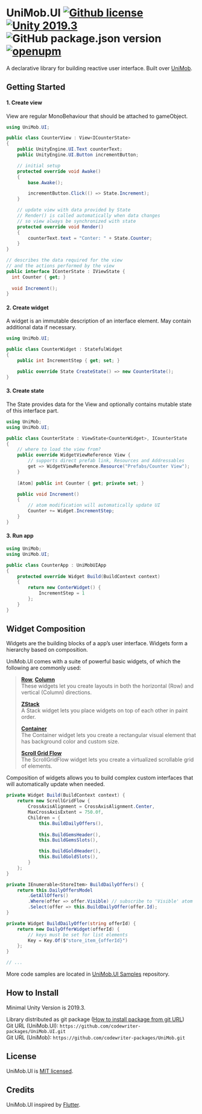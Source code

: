 # UniMob.UI [![Github license](https://img.shields.io/github/license/codewriter-packages/UniMob.UI.svg?style=flat-square)](#) [![Unity 2019.3](https://img.shields.io/badge/Unity-2019.3+-2296F3.svg?style=flat-square)](#) ![GitHub package.json version](https://img.shields.io/github/package-json/v/codewriter-packages/UniMob.UI?style=flat-square) [![openupm](https://img.shields.io/npm/v/com.codewriter.unimob.ui?label=openupm&registry_uri=https://package.openupm.com)](https://openupm.com/packages/com.codewriter.unimob.ui/)

A declarative library for building reactive user interface. Built over [UniMob](https://github.com/codewriter-packages/UniMob).

## Getting Started

#### 1. Create view

View are regular MonoBehaviour that should be attached to gameObject.

```csharp
using UniMob.UI;

public class CounterView : View<ICounterState>
{
    public UnityEngine.UI.Text counterText;
    public UnityEngine.UI.Button incrementButton;

    // initial setup
    protected override void Awake()
    {
        base.Awake();

        incrementButton.Click(() => State.Increment);
    }

    // update view with data provided by State
    // Render() is called automatically when data changes
    // so view always be synchronized with state
    protected override void Render()
    {
        counterText.text = "Conter: " + State.Counter;
    }
}

// describes the data required for the view 
// and the actions performed by the view 
public interface IConterState : IViewState {
  int Counter { get; }
  
  void Increment();
}
```

#### 2. Create widget

A widget is an immutable description of an interface element. May contain additional data if necessary.

```csharp
using UniMob.UI;

public class CounterWidget : StatefulWidget
{
    public int IncrementStep { get; set; }

    public override State CreateState() => new CounterState();
}
```

#### 3. Create state

The State provides data for the View and optionally contains mutable state of this interface part.

```csharp
using UniMob;
using UniMob.UI;

public class CounterState : ViewState<CounterWidget>, ICounterState
{
    // where to load the view from? 
    public override WidgetViewReference View {
        // supports direct prefab link, Resources and Addressables
        get => WidgetViewReference.Resource("Prefabs/Counter View");
    }
    
    [Atom] public int Counter { get; private set; }

    public void Increment()
    {
        // atom modification will automatically update UI
        Counter += Widget.IncrementStep;
    }
}
```

#### 3. Run app

```csharp
using UniMob;
using UniMob.UI;

public class CounterApp : UniMobUIApp
{
    protected override Widget Build(BuildContext context)
    {
        return new ConterWidget() {
            IncrementStep = 1
        };
    }
}
```

## Widget Composition

Widgets are the building blocks of a app’s user interface.
Widgets form a hierarchy based on composition.

UniMob.UI comes with a suite of powerful basic widgets, of which the following are commonly used:

> **[Row](./Runtime/Widgets/Row.cs), [Column](./Runtime/Widgets/Column.cs)**<br/>
> These widgets let you create layouts in both the horizontal (Row) and vertical (Column) directions. 
>
>**[ZStack](./Runtime/Widgets/ZStack.cs)**<br/>
>A Stack widget lets you place widgets on top of each other in paint order.
>
>**[Container](./Runtime/Widgets/Container.cs)**<br/>
>The Container widget lets you create a rectangular visual element that has background color and custom size.
>
>**[Scroll Grid Flow](./Runtime/Widgets/ScrollGridFlow.cs)**<br/>
>The ScrollGridFlow widget lets you create a virtualized scrollable grid of elements.

Composition of widgets allows you to build complex custom interfaces that will automatically update when needed.

```csharp
private Widget Build(BuildContext context) {
    return new ScrollGridFlow {
        CrossAxisAlignment = CrossAxisAlignment.Center,
        MaxCrossAxisExtent = 750.0f,
        Children = {
            this.BuildDailyOffers(),
            
            this.BuildGemsHeader(),
            this.BuildGemsSlots(),

            this.BuildGoldHeader(),
            this.BuildGoldSlots(),
        }
    };
}

private IEnumerable<StoreItem> BuildDailyOffers() {
    return this.DailyOffersModel
        .GetAllOffers()
        .Where(offer => offer.Visible) // subscribe to 'Visible' atom
        .Select(offer => this.BuildDailyOffer(offer.Id);
}

private Widget BuildDailyOffer(string offerId) {
    return new DailyOfferWidget(offerId) {
        // keys must be set for list elements
        Key = Key.Of($"store_item_{offerId}")
    };
}

// ...
```

More code samples are located in  [UniMob.UI Samples](https://github.com/codewriter-packages/UniMob.UI-Samples) repository.

## How to Install
Minimal Unity Version is 2019.3.

Library distributed as git package ([How to install package from git URL](https://docs.unity3d.com/Manual/upm-ui-giturl.html))
<br>Git URL (UniMob.UI): `https://github.com/codewriter-packages/UniMob.UI.git`
<br>Git URL (UniMob): `https://github.com/codewriter-packages/UniMob.git`

## License

UniMob.UI is [MIT licensed](./LICENSE.md).

## Credits

UniMob.UI inspired by [Flutter](https://github.com/flutter/flutter).
